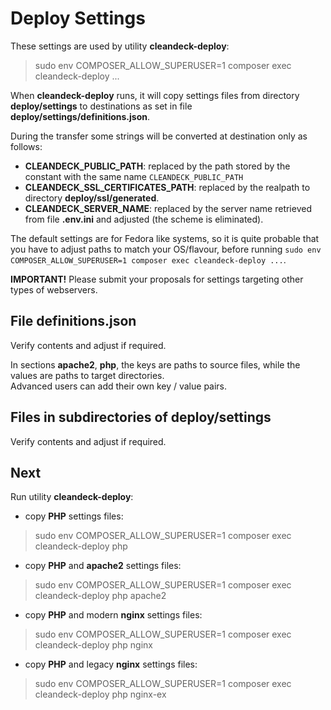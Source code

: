# Deploy Settings

These settings are used by utility **cleandeck-deploy**:
> sudo env COMPOSER_ALLOW_SUPERUSER=1 composer exec cleandeck-deploy ...

When **cleandeck-deploy** runs, it will copy settings files from directory **deploy/settings** to destinations
as set in file **deploy/settings/definitions.json**.

During the transfer some strings will be converted at destination only as follows:
* **CLEANDECK_PUBLIC_PATH**: replaced by the path stored by the constant with the same name `CLEANDECK_PUBLIC_PATH`
* **CLEANDECK_SSL_CERTIFICATES_PATH**: replaced by the realpath to directory **deploy/ssl/generated**.
* **CLEANDECK_SERVER_NAME**: replaced by the server name retrieved from file **.env.ini** and adjusted (the scheme is eliminated).

The default settings are for Fedora like systems, so it is quite probable that you have to adjust paths to match
your OS/flavour, before running `sudo env COMPOSER_ALLOW_SUPERUSER=1 composer exec cleandeck-deploy ...`.

**IMPORTANT!** Please submit your proposals for settings targeting other types of webservers.

## File definitions.json

Verify contents and adjust if required.

In sections **apache2**, **php**, the keys are paths to source files, while the values are paths
to target directories.<br>
Advanced users can add their own key / value pairs.

## Files in subdirectories of **deploy/settings**

Verify contents and adjust if required.

## Next

Run utility **cleandeck-deploy**:
* copy **PHP** settings files:
> sudo env COMPOSER_ALLOW_SUPERUSER=1 composer exec cleandeck-deploy php
* copy **PHP** and **apache2** settings files:
> sudo env COMPOSER_ALLOW_SUPERUSER=1 composer exec cleandeck-deploy php apache2
* copy **PHP** and modern **nginx** settings files:
> sudo env COMPOSER_ALLOW_SUPERUSER=1 composer exec cleandeck-deploy php nginx
* copy **PHP** and legacy **nginx** settings files:
> sudo env COMPOSER_ALLOW_SUPERUSER=1 composer exec cleandeck-deploy php nginx-ex
